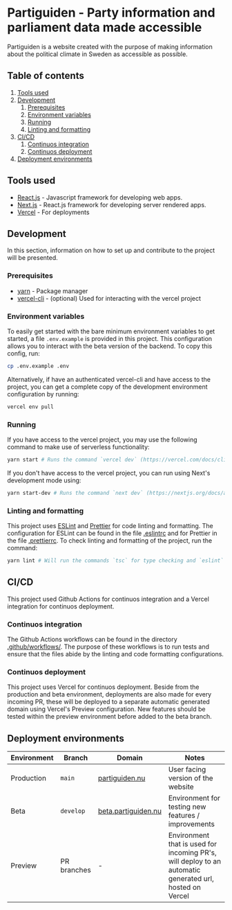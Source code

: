 # Partiguiden - Party information and parliament data made accessible

Partiguiden is a website created with the purpose of making information about the political climate in Sweden as accessible as possible.

## Table of contents

1. [Tools used](#tools-used)
2. [Development](#development)
   1. [Prerequisites](#prerequisites)
   2. [Environment variables](#environment-variables)
   3. [Running](#running)
   4. [Linting and formatting](#linting-and-formatting)
3. [CI/CD](#cicd)
   1. [Continuos integration](#continuos-integration)
   2. [Continuos deployment](#continuos-deployment)
4. [Deployment environments](#deployment-environments)

## Tools used

- [React.js](https://reactjs.org/) - Javascript framework for developing web apps.
- [Next.js](https://nextjs.org/) - React.js framework for developing server rendered apps.
- [Vercel](https://vercel.com/) - For deployments

## Development

In this section, information on how to set up and contribute to the project will be presented.

### Prerequisites

- [yarn](https://yarnpkg.com) - Package manager
- [vercel-cli](https://vercel.com/docs/cli) - (optional) Used for interacting with the vercel project

### Environment variables

To easily get started with the bare minimum environment variables to get started, a file `.env.example` is provided in this project. This configuration allows you to interact with the beta version of the backend. To copy this config, run:

```sh
cp .env.example .env
```

Alternatively, if have an authenticated vercel-cli and have access to the project, you can get a complete copy of the development environment configuration by running:

```sh
vercel env pull
```

### Running

If you have access to the vercel project, you may use the following command to make use of serverless functionality:

```sh
yarn start # Runs the command `vercel dev` (https://vercel.com/docs/cli#commands/dev)
```

If you don't have access to the vercel project, you can run using Next's development mode using:

```sh
yarn start-dev # Runs the command `next dev` (https://nextjs.org/docs/api-reference/cli#development)
```

### Linting and formatting

This project uses [ESLint](https://eslint.org) and [Prettier](https://prettier.io) for code linting and formatting. The configuration for ESLint can be found in the file [.eslintrc](./.eslintrc) and for Prettier in the file [.prettierrc](./.prettierrc). To check linting and formatting of the project, run the command:

```sh
yarn lint # Will run the commands `tsc` for type checking and `eslint` for linting and code formatting
```

## CI/CD

This project used Github Actions for continuos integration and a Vercel integration for continuos deployment.

### Continuos integration

The Github Actions workflows can be found in the directory [.github/workflows/](./.github/workflows/). The purpose of these workflows is to run tests and ensure that the files abide by the linting and code formatting configurations.

### Continuos deployment

This project uses Vercel for continuos deployment. Beside from the production and beta environment, deployments are also made for every incoming PR, these will be deployed to a separate automatic generated domain using Vercel's Preview configuration. New features should be tested within the preview environment before added to the beta branch.

## Deployment environments

| Environment | Branch      | Domain                                             | Notes                                                                                                   |
| ----------- | ----------- | -------------------------------------------------- | ------------------------------------------------------------------------------------------------------- |
| Production  | `main`      | [partiguiden.nu](https://partiguiden.nu)           | User facing version of the website                                                                      |
| Beta        | `develop`   | [beta.partiguiden.nu](https://beta.partiguiden.nu) | Environment for testing new features / improvements                                                     |
| Preview     | PR branches | -                                                  | Environment that is used for incoming PR's, will deploy to an automatic generated url, hosted on Vercel |
